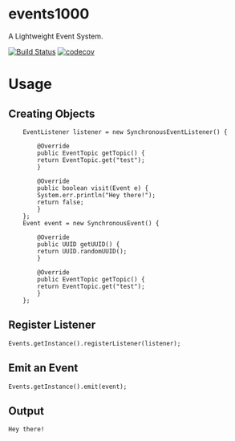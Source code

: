 # events1000
A Lightweight Event System.

[![Build Status](https://travis-ci.org/kerner1000/events1000.svg?branch=master)](https://travis-ci.org/kerner1000/events1000)
[![codecov](https://codecov.io/gh/kerner1000/events/branch/master/graph/badge.svg)](https://codecov.io/gh/kerner1000/events1000)


# Usage
## Creating Objects
```
	EventListener listener = new SynchronousEventListener() {

	    @Override
	    public EventTopic getTopic() {
		return EventTopic.get("test");
	    }

	    @Override
	    public boolean visit(Event e) {
		System.err.println("Hey there!");
		return false;
	    }
	};
	Event event = new SynchronousEvent() {

	    @Override
	    public UUID getUUID() {
		return UUID.randomUUID();
	    }

	    @Override
	    public EventTopic getTopic() {
		return EventTopic.get("test");
	    }
	};
```
## Register Listener
```
Events.getInstance().registerListener(listener);
```

## Emit an Event
```
Events.getInstance().emit(event);
```
## Output
```
Hey there!
```
